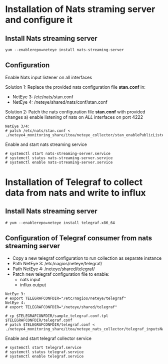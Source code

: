
# Installation of Nats straming server and configure it

## Install Nats streaming server

```
yum --enablerepo=neteye install nats-streaming-server
```

## Configuration

Enable Nats input listener on all interfaces

Solution 1: Replace the provided nats configuration file **stan.conf** in:
- NetEye 3: /etc/nats/stan.conf
- NetEye 4: /neteye/shared/nats/conf/stan.conf

Solution 2: Patch the nats configuration file **stan.conf** with provided changes
a) enable listening of nats on *ALL* interfaces on port 4222
```
NetEye 3/4: 
# patch /etc/nats/stan.conf < ./neteye4_monitoring_share/itoa/neteye_collector/stan_enablePublicListener.conf.diff
```

Enable and start nats streaming service
```
# systemctl start nats-streaming-server.service
# systemctl status nats-streaming-server.service
# systemctl enable nats-streaming-server.service
```

# Installation of Telegraf to collect data from nats and write to influx 

## Install Nats streaming server

```
# yum --enablerepo=neteye install telegraf.x86_64
```

## Configuration of Telegraf consumer from nats streaming server

- Copy a new telegraf configuration to run collection as separate instance
- Path NetEye 3: /etc/nagios/neteye/telegraf/ 
- Path NetEye 4: /neteye/shared/telegraf/
- Patch new telegraf configuration file to enable:
  - nats input 
  - influx output

```
NetEye 3: 
# export TELEGRAFCONFDIR="/etc/nagios/neteye/telegraf"
NetEye 4: 
# export TELEGRAFCONFDIR="/neteye/shared/telegraf"

# cp $TELEGRAFCONFDIR/sample_telegraf.conf.tpl $TELEGRAFCONFDIR/telegraf.conf
# patch $TELEGRAFCONFDIR/telegraf.conf < ./neteye4_monitoring_share/itoa/neteye_nats_collector/telegraf_inputsNats_consumer.conf.diff
```

Enable and start telegraf collector service
```
# systemctl start telegraf.service
# systemctl status telegraf.service
# systemctl enable telegraf.service
```
